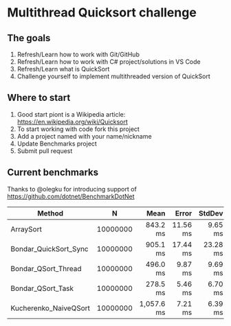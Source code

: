 # Multithread Quicksort challenge

## The goals

1. Refresh/Learn how to work with Git/GitHub
2. Refresh/Learn how to work with C# project/solutions in VS Code
3. Refresh/Learn what is QuickSort
4. Challenge yourself to implement multithreaded version of QuickSort

## Where to start
1. Good start piont is a Wikipedia article: https://en.wikipedia.org/wiki/Quicksort
2. To start working with code fork this project
3. Add a project named with your name/nickname
4. Update Benchmarks project
5. Submit pull request

## Current benchmarks
Thanks to @olegku for introducing support of https://github.com/dotnet/BenchmarkDotNet


|                Method |        N |       Mean |    Error |   StdDev | Ratio | RatioSD |
|---------------------- |--------- |-----------:|---------:|---------:|------:|--------:|
|             ArraySort | 10000000 |   843.2 ms | 11.56 ms |  9.65 ms |  1.00 |    0.00 |
| Bondar_QuickSort_Sync | 10000000 |   905.1 ms | 17.44 ms | 23.28 ms |  1.07 |    0.03 |
|   Bondar_QSort_Thread | 10000000 |   496.0 ms |  9.87 ms |  9.69 ms |  0.59 |    0.01 |
|     Bondar_QSort_Task | 10000000 |   278.5 ms |  5.46 ms |  6.70 ms |  0.33 |    0.01 |
| Kucherenko_NaiveQSort | 10000000 | 1,057.6 ms |  7.21 ms |  6.39 ms |  1.26 |    0.02 |